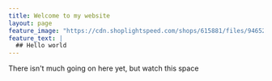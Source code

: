 ```yaml
---
title: Welcome to my website
layout: page
feature_image: "https://cdn.shoplightspeed.com/shops/615881/files/9465212/image.jpg"
feature_text: |
  ## Hello world
---
```


There isn't much going on here yet, but watch this space
